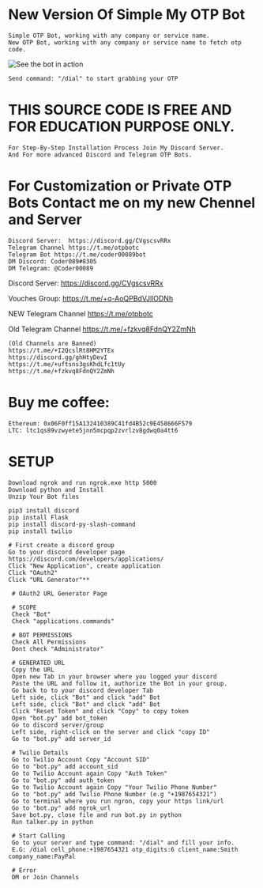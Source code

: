 # New Version Of Simple My OTP Bot 

    Simple OTP Bot, working with any company or service name. 
    New OTP Bot, working with any company or service name to fetch otp code.

![See the bot in action](https://user-images.githubusercontent.com/117955242/203935966-e3e8ee3c-384b-448d-b86b-d5189d66b585.png)

    Send command: "/dial" to start grabbing your OTP

# THIS SOURCE CODE IS FREE AND FOR EDUCATION PURPOSE ONLY.

    For Step-By-Step Installation Process Join My Discord Server.
    And For more advanced Discord and Telegram OTP Bots.


# For Customization or Private OTP Bots Contact me on my new Chennel and Server

    Discord Server:  https://discord.gg/CVgscsvRRx
    Telegram Channel https://t.me/otpbotc
    Telegram Bot https://t.me/coder00089bot
    DM Discord: Coder089#8305
    DM Telegram: @Coder00089
Discord Server: https://discord.gg/CVgscsvRRx

Vouches Group: https://t.me/+q-AoQPBdVJllODNh

NEW Telegram Channel https://t.me/otpbotc

Old Telegram Channel https://t.me/+fzkvq8FdnQY2ZmNh

    (Old Channels are Banned)
    https://t.me/+I2QcslRt8HM2YTEx
    https://discord.gg/ghHtyDevI
    https://t.me/+uftsns3gsKhdLfc1tUy
    https://t.me/+fzkvq8FdnQY2ZmNh


# Buy me coffee: 

    Ethereum: 0x06F0ff15A132410389C41fd4B52c9E458666F579
    LTC: ltc1qs89vzwyete5jnn5mcpqp2zvrlzv8gdwq0a4tt6
  
  
  # SETUP
    
    Download ngrok and run ngrok.exe http 5000
    Download python and Install
    Unzip Your Bot files

    pip3 install discord
    pip install Flask
    pip install discord-py-slash-command
    pip install twilio
    
    # First create a discord group
    Go to your discord developer page  https://discord.com/developers/applications/
    Click "New Application", create application
    Click "OAuth2"
    Click "URL Generator"**
    
     # OAuth2 URL Generator Page

     # SCOPE
     Check "Bot"
     Check "applications.commands"

     # BOT PERMISSIONS
     Check All Permissions
     Dont check "Administrator"

     # GENERATED URL
     Copy the URL
     Open new Tab in your browser where you logged your discord
     Paste the URL and follow it, authorize the Bot in your group.
     Go back to to your discord developer Tab
     Left side, click "Bot" and click "add" Bot
     Left side, click "Bot" and click "add" Bot
     Click "Reset Token" and click "Copy" to copy token
     Open "bot.py" add bot_token
     Go to discord server/group 
     Left side, right-click on the server and click "copy ID"
     Go to "bot.py" add server_id

     # Twilio Details
     Go to Twilio Account Copy "Account SID" 
     Go to "bot.py" add account_sid
     Go to Twilio Account again Copy "Auth Token" 
     Go to "bot.py" add auth_token
     Go to Twilio Account again Copy "Your Twilio Phone Number" 
     Go to "bot.py" add Twilio Phone Number (e.g "+1987654321")
     Go to terminal where you run ngron, copy your https link/url
     Go to "bot.py" add ngrok_url
     Save bot.py, close file and run bot.py in python
     Run talker.py in python

     # Start Calling
     Go to your server and type command: "/dial" and fill your info.
     E.G: /dial cell_phone:+1987654321 otp_digits:6 client_name:Smith company_name:PayPal

     # Error
     DM or Join Channels

